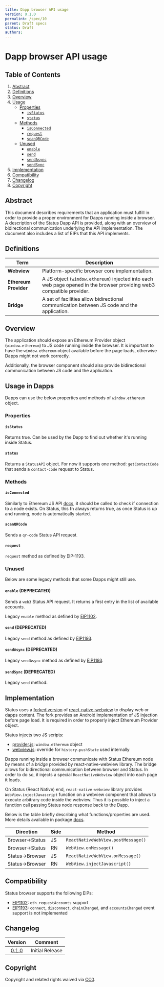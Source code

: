 ```yaml
---
title: Dapp browser API usage
version: 0.1.0
permalink: /spec/10
parent: Draft specs
status: Draft
authors: 
---
```


# Dapp browser API usage
    
##  Table of Contents

1. [Abstract](#abstract)
2. [Definitions](#definitions)
4. [Overview](#overview)
4. [Usage](#usage)
    * [Properties](#properties)
        * [`isStatus`](#isStatus)
        * [`status`](#status)
    * [Methods](#methods)
        * [`isConnected`](#isConnected)
        * [`request`](#request)
        * [`scanQRCode`](#scanQRCode)
    * [Unused](#unused)
        * [`enable`](#enable)
        * [`send`](#send)
        * [`sendAsync`](#sendAsync)
        * [`sendSync`](#sendSync)
5. [Implementation](#implementation)
6. [Compatibility](#compatibility)
7. [Changelog](#changelog)
8. [Copyright](#copyright)

## Abstract
This document describes requirements that an application must fulfill in order to provide a proper environment for Dapps running inside a browser. A description of the Status Dapp API is provided, along with an overview of bidirectional communication underlying the API implementation. The document also includes a list of EIPs that this API implements.


## Definitions

| Term       | Description                                                                         |
|------------|-------------------------------------------------------------------------------------|
| **Webview**   | Platform-specific browser core implementation.                                    |
| **Ethereum Provider** | A JS object (`window.ethereum`) injected into each web page opened in the browser providing web3 compatible provider. |
| **Bridge** | A set of facilities allow bidirectional communication between JS code and the application. |


## Overview
The application should expose an Ethereum Provider object (`window.ethereum`) to JS code running inside the browser. It is important to have the `window.ethereum` object available before the page loads, otherwise Dapps might not work correctly.

Additionally, the browser component should also provide bidirectional communication between JS code and the application. 

## Usage in Dapps

Dapps can use the below properties and methods of `window.ethereum` object.

### Properties

#### `isStatus`
Returns true. Can be used by the Dapp to find out whether it's running inside Status.

#### `status`
Returns a `StatusAPI` object. For now it supports one method: `getContactCode` that sends a `contact-code` request to Status.



### Methods

#### `isConnected`
Similarly to Ethereum JS API [docs](https://github.com/ethereum/wiki/wiki/JavaScript-API#web3isconnected), it should be called to check if connection to a node exists. On Status, this fn always returns true, as once Status is up and running, node is automatically started.

#### `scanQRCode`
Sends a `qr-code` Status API request.


#### `request`
`request` method as defined by EIP-1193.


### Unused
Below are some legacy methods that some Dapps might still use.

#### `enable` (DEPRECATED)
Sends a `web3` Status API request. It returns a first entry in the list of available accounts.

Legacy `enable` method as defined by [EIP1102](https://github.com/ethereum/EIPs/blob/master/EIPS/eip-1102.md).

#### `send` (DEPRECATED)
Legacy `send` method as defined by [EIP1193](https://github.com/ethereum/EIPs/blob/master/EIPS/eip-1193.md).

#### `sendAsync` (DEPRECATED)
Legacy `sendAsync` method as defined by [EIP1193](https://github.com/ethereum/EIPs/blob/master/EIPS/eip-1193.md).

#### `sendSync` (DEPRECATED)
Legacy `send` method.


## Implementation
Status uses a [forked version](https://github.com/status-im/react-native-webview) of [react-native-webview](https://github.com/react-native-community/react-native-webview)  to display web or dapps content. The fork provides an Android implementation of JS injection before page load. It is required in order to properly inject Ethereum Provider object.

Status injects two JS scripts: 
  - [provider.js](https://github.com/status-im/status-react/blob/develop/resources/js/provider.js): `window.ethereum` object
  - [webview.js](https://github.com/status-im/status-react/blob/develop/resources/js/webview.js): override for `history.pushState` used internally

Dapps running inside a browser communicate with Status Ethereum node by means of a *bridge* provided by react-native-webview library. The bridge allows for bidirectional communication between browser and Status. In order to do so, it injects a special `ReactNativeWebview` object into each page it loads. 

On Status (React Native) end, `react-native-webview` library provides `WebView.injectJavascript` function on a webview component that allows to execute arbitrary code inside the webview. Thus it is possible to inject a function call passing Status node response back to the Dapp.

Below is the table briefly describing what functions/properties are used. More details available in package [docs](https://github.com/react-native-community/react-native-webview/blob/master/docs/Guide.md#communicating-between-js-and-native).

| Direction | Side | Method |
|-----------|------|-----------
| Browser->Status | JS | `ReactNativeWebView.postMessage()`
| Browser->Status | RN | `WebView.onMessage()`
| Status->Browser | JS | `ReactNativeWebView.onMessage()`
| Status->Browser | RN | `WebView.injectJavascript()`

## Compatibility
Status browser supports the following EIPs:
  - [EIP1102](https://github.com/ethereum/EIPs/blob/master/EIPS/eip-1102.md): `eth_requestAccounts` support
  - [EIP1193](https://github.com/ethereum/EIPs/blob/master/EIPS/eip-1193.md): `connect`, `disconnect`, `chainChanged`, and `accountsChanged` event support is not implemented

## Changelog

| Version | Comment |
| :-----: | ------- |
| [0.1.0](https://github.com/specs/...)   | Initial Release |

## Copyright

Copyright and related rights waived via [CC0](https://creativecommons.org/publicdomain/zero/1.0/).
